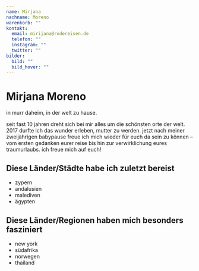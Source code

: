 ```yaml
---
name: Mirjana
nachname: Moreno
warenkorb: ""
kontakt:
  email: mirijana@rodereisen.de
  telefon: ""
  instagram: ""
  twitter: ""
bilder:
  bild: ""
  bild_hover: ""
---
```


# Mirjana Moreno

in murr daheim, in der welt zu hause.

seit fast 10 jahren dreht sich bei mir alles um die schönsten orte der welt. 2017 durfte ich das wunder erleben, mutter zu werden. jetzt nach meiner zweijährigen babypause freue ich mich wieder für euch da sein zu können – vom ersten gedanken eurer reise bis hin zur verwirklichung eures traumurlaubs. ich freue mich auf euch!

## Diese Länder/Städte habe ich zuletzt bereist

- zypern
- andalusien
- malediven
- ägypten

## Diese Länder/Regionen haben mich besonders fasziniert

- new york
- südafrika
- norwegen
- thailand
